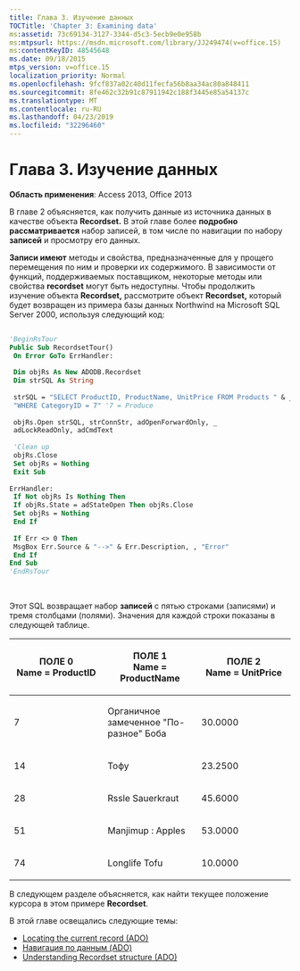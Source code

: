 ```yaml
---
title: Глава 3. Изучение данных
TOCTitle: 'Chapter 3: Examining data'
ms:assetid: 73c69134-3127-3344-d5c3-5ecb9e0e958b
ms:mtpsurl: https://msdn.microsoft.com/library/JJ249474(v=office.15)
ms:contentKeyID: 48545648
ms.date: 09/18/2015
mtps_version: v=office.15
localization_priority: Normal
ms.openlocfilehash: 9fcf837a02c40d11fecfa56b8aa34ac80a848411
ms.sourcegitcommit: 8fe462c32b91c87911942c188f3445e85a54137c
ms.translationtype: MT
ms.contentlocale: ru-RU
ms.lasthandoff: 04/23/2019
ms.locfileid: "32296460"
---
```

# <a name="chapter-3-examining-data"></a>Глава 3. Изучение данных

**Область применения**: Access 2013, Office 2013

В главе 2 объясняется, как получить данные из источника данных в качестве объекта **Recordset.** В этой главе более **подробно рассматривается** набор записей, в том числе по навигации по набору **записей** и просмотру его данных.

**Записи имеют** методы и свойства, предназначенные для у прощего перемещения по ним и проверки их содержимого. В зависимости от функций, поддерживаемых поставщиком, некоторые методы или свойства **recordset** могут быть недоступны. Чтобы продолжить изучение объекта **Recordset,** рассмотрите объект **Recordset,** который будет возвращен из примера базы данных Northwind на Microsoft SQL Server 2000, используя следующий код:

```vb 
 
'BeginRsTour 
Public Sub RecordsetTour() 
 On Error GoTo ErrHandler: 
 
 Dim objRs As New ADODB.Recordset 
 Dim strSQL As String 
 
 strSQL = "SELECT ProductID, ProductName, UnitPrice FROM Products " & _ 
 "WHERE CategoryID = 7" '7 = Produce 
 
 objRs.Open strSQL, strConnStr, adOpenForwardOnly, _ 
 adLockReadOnly, adCmdText 
 
 'Clean up 
 objRs.Close 
 Set objRs = Nothing 
 Exit Sub 
 
ErrHandler: 
 If Not objRs Is Nothing Then 
 If objRs.State = adStateOpen Then objRs.Close 
 Set objRs = Nothing 
 End If 
 
 If Err <> 0 Then 
 MsgBox Err.Source & "-->" & Err.Description, , "Error" 
 End If 
End Sub 
'EndRsTour 
```

<br/>

Этот SQL возвращает набор **записей** с пятью строками (записями) и тремя столбцами (полями). Значения для каждой строки показаны в следующей таблице.

<table>
<colgroup>
<col style="width: 33%" />
<col style="width: 33%" />
<col style="width: 33%" />
</colgroup>
<thead>
<tr class="header">
<th><p>ПОЛЕ 0<br />
Name = ProductID</p></th>
<th><p>ПОЛЕ 1<br />
Name = ProductName</p></th>
<th><p>ПОЛЕ 2<br />
Name = UnitPrice</p></th>
</tr>
</thead>
<tbody>
<tr class="odd">
<td><p>7 </p></td>
<td><p>Органичное замеченное "По-разное" Боба</p></td>
<td><p>30.0000</p></td>
</tr>
<tr class="even">
<td><p>14 </p></td>
<td><p>Тофу</p></td>
<td><p>23.2500</p></td>
</tr>
<tr class="odd">
<td><p>28</p></td>
<td><p>Rssle Sauerkraut</p></td>
<td><p>45.6000</p></td>
</tr>
<tr class="even">
<td><p>51</p></td>
<td><p>Manjimup : Apples</p></td>
<td><p>53.0000</p></td>
</tr>
<tr class="odd">
<td><p>74</p></td>
<td><p>Longlife Tofu</p></td>
<td><p>10.0000</p></td>
</tr>
</tbody>
</table>


В следующем разделе объясняется, как найти текущее положение курсора в этом примере **Recordset**.

В этой главе освещались следующие темы:

- [Locating the current record (ADO)](locating-the-current-record.md)
- [Навигация по данным (ADO)](navigating-through-the-data.md)
- [Understanding Recordset structure (ADO)](understanding-recordset-structure.md)
